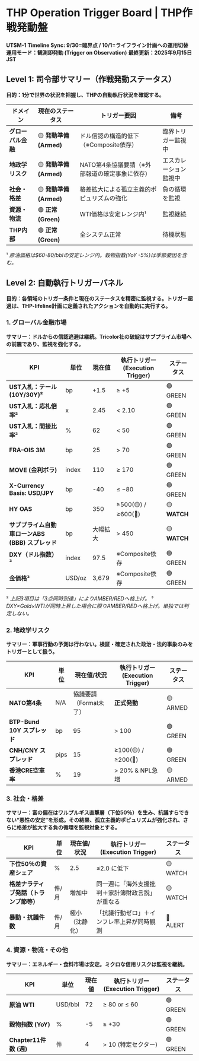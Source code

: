 # THP Operation Trigger Board | THP作戦発動盤

**UTSM-1 Timeline Sync: 9/30=臨界点 / 10/1=ライフライン計画への運用切替** **運用モード：観測即発動 (Trigger on Observation)** **最終更新：2025年9月15日 JST**

## Level 1: 司令部サマリー（作戦発動ステータス）

**目的：1分で世界の状況を把握し、THPの自動執行状況を確認する。**

|ドメイン|現在のステータス|トリガー要因|備考|
|---|---|---|---|
|**グローバル金融**|🟡 **発動準備 (Armed)**|ドル信認の構造的低下（※Composite依存）|臨界トリガー監視中|
|**地政学リスク**|🟡 **発動準備 (Armed)**|NATO第4条協議要請（※外部報道の確定事象に依存）|エスカレーション監視中|
|**社会・格差**|🟡 **発動準備 (Armed)**|格差拡大による孤立主義的ポピュリズムの強化|負の循環を監視|
|**資源・物流**|🟢 **正常 (Green)**|WTI価格は安定レンジ内¹|監視継続|
|**THP内部**|🟢 **正常 (Green)**|全システム正常|待機状態|

¹ _原油価格は$60-80/bblの安定レンジ内。穀物指数(YoY -5%)は季節要因を含む。_

## Level 2: 自動執行トリガーパネル

**目的：各領域のトリガー条件と現在のステータスを精密に監視する。トリガー超過は、THP-lifeline計画に定義されたアクションを自動的に実行する。**

### 1. グローバル金融市場

**サマリー：ドルからの信認逃避は継続。Tricolor社の破綻はサブプライム市場への前震であり、監視を強化する。**

|KPI|単位|現在値|**執行トリガー (Execution Trigger)**|ステータス|
|---|---|---|---|---|
|**UST入札：テール (10Y/30Y)²**|bp|+1.5|≥ +5|🟢 GREEN|
|**UST入札：応札倍率²**|x|2.45|< 2.10|🟢 GREEN|
|**UST入札：間接比率²**|%|62|< 50|🟢 GREEN|
|**FRA–OIS 3M**|bp|25|> 70|🟢 GREEN|
|**MOVE (金利ボラ)**|index|110|≥ 170|🟢 GREEN|
|**X-Currency Basis: USD/JPY**|bp|-40|≤ −80|🟢 GREEN|
|**HY OAS**|bp|350|≥500(🟡) / ≥600(🔴)|🟡 **WATCH**|
|**サブプライム自動車ローンABS (BBB) スプレッド**|bp|大幅拡大|> 450|🟡 **WATCH**|
|**DXY（ドル指数）³**|index|97.5|※Composite依存|🟢 GREEN|
|**金価格³**|USD/oz|3,679|※Composite依存|🟢 GREEN|

² _上記3項目は「3点同時到達」によりAMBER/REDへ格上げ。_ ³ _DXY×Gold×WTIが同時上昇した場合に限りAMBER/REDへ格上げ。単独では判定しない。_

### 2. 地政学リスク

**サマリー：軍事行動の予測は行わない。検証・確定された政治・法的事象のみをトリガーとして扱う。**

|KPI|単位|現在値/状況|**執行トリガー (Execution Trigger)**|ステータス|
|---|---|---|---|---|
|**NATO第4条**|N/A|協議要請（Formal未了）|**正式発動**|🟡 ARMED|
|**BTP-Bund 10Y スプレッド**|bp|95|> 100|🟢 GREEN|
|**CNH/CNY スプレッド**|pips|15|≥100(🟡) / ≥200(🔴)|🟢 GREEN|
|**香港CRE空室率**|%|19|> 20% & NPL急増|🟡 ARMED|

### 3. 社会・格差

**サマリー：富の偏在はワルプルギス直撃層（下位50％）を生み、抗議すらできない“悪性の安定”を形成。その結果、孤立主義的ポピュリズムが強化され、さらに格差が拡大する負の循環を監視対象とする。**

|KPI|単位|現在値/状況|**執行トリガー (Execution Trigger)**|ステータス|
|---|---|---|---|---|
|**下位50％の資産シェア**|%|2.5|≤2.0 に低下|🟡 WATCH|
|**格差ナラティブ発話（トランプ節等）**|件/月|増加中|同一週に「海外支援批判＋家計簿財政言説」が重なる|🟡 WATCH|
|**暴動・抗議件数**|件/月|極小（沈静化）|「抗議行動ゼロ」＋インフレ率上昇が同時観測|🔴 ALERT|

### 4. 資源・物流・その他

**サマリー：エネルギー・食料市場は安定。ミクロな信用リスクは監視を継続。**

|KPI|単位|現在値|**執行トリガー (Execution Trigger)**|ステータス|
|---|---|---|---|---|
|**原油 WTI**|USD/bbl|72|≥ 80 or ≤ 60|🟢 GREEN|
|**穀物指数 (YoY)**|%|-5|≥ +30|🟢 GREEN|
|**Chapter11件数 (週)**|件|4|> 10 (特定セクター)|🟢 GREEN|
